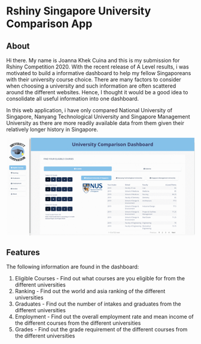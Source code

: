 # Rshiny Singapore University Comparison App


## About
Hi there. My name is Joanna Khek Cuina and this is my submission for Rshiny Competition 2020. With the recent release of A Level results, i was motivated to build a informative dashboard to help my fellow Singaporeans with their university course choice. There are many factors to consider when choosing a university and such information are often scattered around the different websites. Hence, I thought it would be a good idea to consolidate all useful information into one dashboard.

In this web application, i have only compared National University of Singapore, Nanyang Technological University and Singapore Management University as there are more readily available data from them given their relatively longer history in Singapore. 

![Thumbnail](/images/thumbnail_github.gif)

## Features
The following information are found in the dashboard:
1. Eligible Courses - Find out what courses are you eligible for from the different universities
2. Ranking - Find out the world and asia ranking of the different universities
3. Graduates - Find out the number of intakes and graduates from the different universities
4. Employment - Find out the overall employment rate and mean income of the different courses from the different universities
5. Grades - Find out the grade requirement of the different courses from the different universities 


